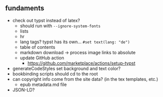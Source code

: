 ## fundaments
* check out typst instead of latex? 
  * should run with `--ignore-system-fonts`
  * lists
  * hr
  * lang tags? typst has its own... `#set text(lang: "de")`
  * table of contents
  * markdown download -> process image links to absolute
  * update GitHub action
    * https://github.com/marketplace/actions/setup-typst
* generateCodeStyles set background and text color? 
* bookbinding scripts should cd to the root
* can copyright info come from the site data? (in the tex templates, etc.)
  * epub metadata.md file
* JSON-LD?
